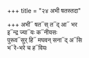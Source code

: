 +++
title = "२४ अभी षतस्तदा"

+++
अभी᳓ षत᳓स् त᳓द् आ᳓ भर  
इ᳓न्द्र ज्या᳓यः क᳓नीयसः  
पुरूव᳓सुर् हि᳓ मघवन् सना᳓द् अ᳓सि  
भ᳓रे-भरे च ह᳓वियः